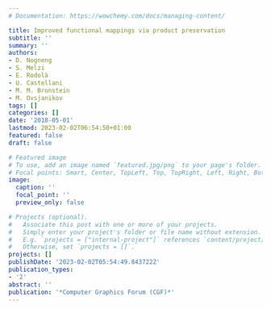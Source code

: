 ```yaml
---
# Documentation: https://wowchemy.com/docs/managing-content/

title: Improved functional mappings via product preservation
subtitle: ''
summary: ''
authors:
- D. Nogneng
- S. Melzi
- E. Rodolà
- U. Castellani
- M. M. Bronstein
- M. Ovsjanikov
tags: []
categories: []
date: '2018-05-01'
lastmod: 2023-02-02T06:54:50+01:00
featured: false
draft: false

# Featured image
# To use, add an image named `featured.jpg/png` to your page's folder.
# Focal points: Smart, Center, TopLeft, Top, TopRight, Left, Right, BottomLeft, Bottom, BottomRight.
image:
  caption: ''
  focal_point: ''
  preview_only: false

# Projects (optional).
#   Associate this post with one or more of your projects.
#   Simply enter your project's folder or file name without extension.
#   E.g. `projects = ["internal-project"]` references `content/project/deep-learning/index.md`.
#   Otherwise, set `projects = []`.
projects: []
publishDate: '2023-02-02T05:54:49.843722Z'
publication_types:
- '2'
abstract: ''
publication: '*Computer Graphics Forum (CGF)*'
---
```

